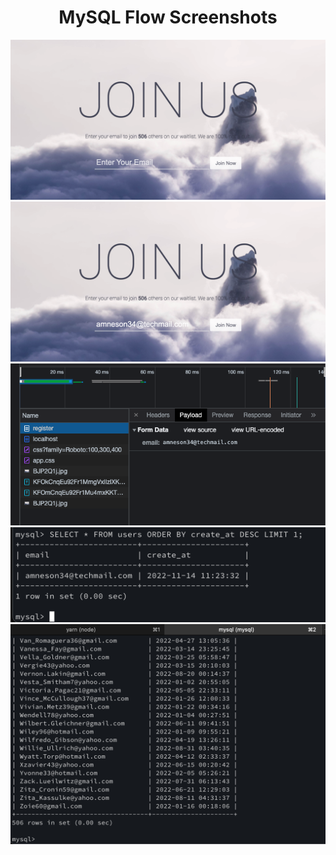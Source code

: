 <h1 align="center">
    MySQL Flow Screenshots
</h1>

![cover](https://github.com/skydihy/assets/blob/main/mysql/join-us/images/sql_joinus_cover.png)
![flow1](https://github.com/skydihy/assets/blob/main/mysql/join-us/images/sql_joinus_flow1.png)
![flow2](https://github.com/skydihy/assets/blob/main/mysql/join-us/images/sql_joinus_flow2.png)
![flow3](https://github.com/skydihy/assets/blob/main/mysql/join-us/images/sql_joinus_flow3.png)
![terminal](https://github.com/skydihy/assets/blob/main/mysql/join-us/images/sql_joinus_terminal.png)
